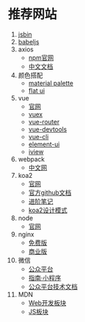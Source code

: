# 推荐网站
1. [jsbin](https://jsbin.com/?html,output)
2. [babeljs](https://babeljs.io/)
3. axios
    - [npm官网](https://www.npmjs.com/package/axios)
    - [中文文档](http://www.axios-js.com/)
4. 颜色搭配
    - [material palette](https://www.materialpalette.com/)
    - [flat ui](https://flatuicolors.com/)
5. vue
    - [官网](https://cn.vuejs.org/)
    - [vuex](https://vuex.vuejs.org/zh/guide/)
    - [vue-router](https://router.vuejs.org/zh/)
    - [vue-devtools](https://github.com/vuejs/vue-devtools)
    - [vue-cli](https://cli.vuejs.org/zh/)
    - [element-ui](https://element.eleme.cn/#/zh-CN)
    - [iview](https://www.iviewui.com/)
6. webpack
    - [中文网](https://www.webpackjs.com/)
7. koa2
    - [官网](https://koa.bootcss.com/)
    - [官方github文档](https://github.com/demopark/koa-docs-Zh-CN)
    - [进阶笔记](https://chenshenhai.github.io/koa2-note/)
    - [koa2设计模式](https://github.com/chenshenhai/koajs-design-note)
8. node
    - [官网](https://nodejs.org/en/)
9. nginx
    - [免费版](http://nginx.org/)
    - [商业版](https://www.nginx.com/)
10. 微信
    - [公众平台](https://mp.weixin.qq.com/)
    - [指南·小程序](https://developers.weixin.qq.com/miniprogram/dev/)
    - [公众平台技术文档](https://mp.weixin.qq.com/wiki?t=resource/res_main&id=mp1445241432)
11. MDN
    - [Web开发板块](https://developer.mozilla.org/zh-CN/docs/Web)
    - [JS板块](https://developer.mozilla.org/zh-CN/docs/Web/JavaScript)